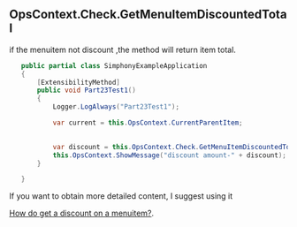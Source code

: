 ## OpsContext.Check.GetMenuItemDiscountedTotal

if the menuitem not discount ,the method will return item total.

```c#
   public partial class SimphonyExampleApplication
   {
       [ExtensibilityMethod]
       public void Part23Test1()
       {
           Logger.LogAlways("Part23Test1");

           var current = this.OpsContext.CurrentParentItem;

          
           var discount = this.OpsContext.Check.GetMenuItemDiscountedTotal(current);
           this.OpsContext.ShowMessage("discount amount-" + discount);
       }

   }
```

If you want to obtain more detailed content, I suggest using it

[How do get a discount on a menuitem?](../part15/README.md).

